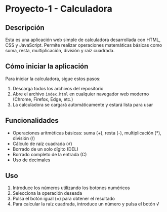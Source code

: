 # Proyecto-1 - Calculadora

## Descripción
Esta es una aplicación web simple de calculadora desarrollada con HTML, CSS y JavaScript. Permite realizar operaciones matemáticas básicas como suma, resta, multiplicación, división y raíz cuadrada.

## Cómo iniciar la aplicación
Para iniciar la calculadora, sigue estos pasos:

1. Descarga todos los archivos del repositorio
2. Abre el archivo `index.html` en cualquier navegador web moderno (Chrome, Firefox, Edge, etc.)
3. La calculadora se cargará automáticamente y estará lista para usar

## Funcionalidades
- Operaciones aritméticas básicas: suma (+), resta (-), multiplicación (*), división (/)
- Cálculo de raíz cuadrada (√)
- Borrado de un solo dígito (DEL)
- Borrado completo de la entrada (C)
- Uso de decimales

## Uso
1. Introduce los números utilizando los botones numéricos
2. Selecciona la operación deseada
3. Pulsa el botón igual (=) para obtener el resultado
4. Para calcular la raíz cuadrada, introduce un número y pulsa el botón √
